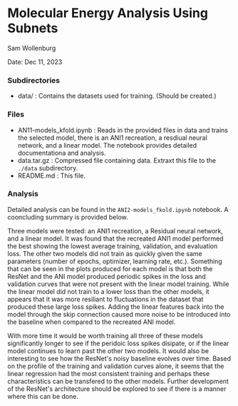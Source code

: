 # Molecular Energy Analysis Using Subnets
Sam Wollenburg

Date: Dec 11, 2023

### Subdirectories

- data/ : Contains the datasets used for training. (Should be created.)

### Files

- AN11-models_kfold.ipynb : Reads in the provided files in data and trains the selected model, there is an ANI1 recreation, a resdiual neural network, and a linear model. The notebook provides detailed documentationa and analysis.
- data.tar.gz : Compressed file containing data. Extraxt this file to the `./data` subdirectory.
- README.md : This file.

### Analysis
Detailed analysis can be found in the `ANI2-models_fkold.ipynb` notebook. A cooncluding summary is provided below.

Three models were tested: an ANI1 recreation, a Residual neural network, and a linear model. It was found that the recreated ANI1 model performed the best showing the lowest average training, validation, and evaluation loss. The other two models did not train as quickly given the same parameters (number of epochs, optimizer, learning rate, etc.). Something that can be seen in the plots produced for each model is that both the ResNet and the ANI model produced periodic spikes in the loss and validation curves that were not present with the linear model training. While the linear model did not train to a lower loss than the other models, it appears that it was more resiliant to fluctuations in the dataset that produced these large loss spikes. Adding the linear features back into the model through the skip connection caused more noise to be introduced into the baseline when compared to the recreated ANI model.

With more time it would be worth training all three of these models significantly longer to see if the peridoic loss spikes disipate, or if the linear model continues to learn past the other two models. It would also be interesting to see how the ResNet's noisy baseline evolves over time. Based on the profile of the training and validation curves alone, it seems that the linear regression had the most consistent training and perhaps these characteristics can be transfered to the other models. Further development of the ResNet's architecture should be explored to see if there is a manner where this can be done.